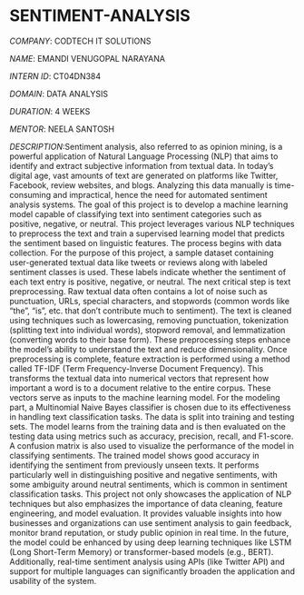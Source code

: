 # SENTIMENT-ANALYSIS

*COMPANY*: CODTECH IT SOLUTIONS

*NAME*: EMANDI VENUGOPAL NARAYANA

*INTERN ID*: CT04DN384

*DOMAIN*: DATA ANALYSIS

*DURATION*: 4 WEEKS

*MENTOR*: NEELA SANTOSH

*DESCRIPTION*:Sentiment analysis, also referred to as opinion mining, is a powerful application of Natural Language Processing (NLP) that aims to identify and extract subjective information from textual data. In today’s digital age, vast amounts of text are generated on platforms like Twitter, Facebook, review websites, and blogs. Analyzing this data manually is time-consuming and impractical, hence the need for automated sentiment analysis systems.
The goal of this project is to develop a machine learning model capable of classifying text into sentiment categories such as positive, negative, or neutral. This project leverages various NLP techniques to preprocess the text and train a supervised learning model that predicts the sentiment based on linguistic features.
The process begins with data collection. For the purpose of this project, a sample dataset containing user-generated textual data like tweets or reviews along with labeled sentiment classes is used. These labels indicate whether the sentiment of each text entry is positive, negative, or neutral.
The next critical step is text preprocessing. Raw textual data often contains a lot of noise such as punctuation, URLs, special characters, and stopwords (common words like “the”, “is”, etc. that don’t contribute much to sentiment). The text is cleaned using techniques such as lowercasing, removing punctuation, tokenization (splitting text into individual words), stopword removal, and lemmatization (converting words to their base form). These preprocessing steps enhance the model’s ability to understand the text and reduce dimensionality.
Once preprocessing is complete, feature extraction is performed using a method called TF-IDF (Term Frequency-Inverse Document Frequency). This transforms the textual data into numerical vectors that represent how important a word is to a document relative to the entire corpus. These vectors serve as inputs to the machine learning model.
For the modeling part, a Multinomial Naive Bayes classifier is chosen due to its effectiveness in handling text classification tasks. The data is split into training and testing sets. The model learns from the training data and is then evaluated on the testing data using metrics such as accuracy, precision, recall, and F1-score. A confusion matrix is also used to visualize the performance of the model in classifying sentiments.
The trained model shows good accuracy in identifying the sentiment from previously unseen texts. It performs particularly well in distinguishing positive and negative sentiments, with some ambiguity around neutral sentiments, which is common in sentiment classification tasks.
This project not only showcases the application of NLP techniques but also emphasizes the importance of data cleaning, feature engineering, and model evaluation. It provides valuable insights into how businesses and organizations can use sentiment analysis to gain feedback, monitor brand reputation, or study public opinion in real time.
In the future, the model could be enhanced by using deep learning techniques like LSTM (Long Short-Term Memory) or transformer-based models (e.g., BERT). Additionally, real-time sentiment analysis using APIs (like Twitter API) and support for multiple languages can significantly broaden the application and usability of the system.
